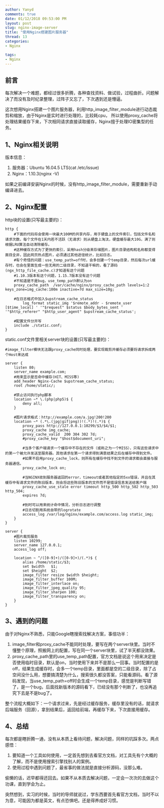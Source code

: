 ```yaml
---
author: Yanyd
comments: true
date: 01/12/2018 09:53:00 PM 
layout: post
slug: nginx-image-server
title: "使用Nginx搭建图片服务器"
thread: 13
categories: 
- Nginx

tags:
- Nginx
---
```


## 前言

每次解决一个难题，都经过很多折腾，各种查找资料、做试验，过程曲折。问题解决了而没有及时纪录整理，过阵子又忘了，下次遇到还是懵逼。

这次想用Nginx搭建一个图片服务器，利用http_image_filter_module进行动态裁剪和缩放，由于Nginx是实时进行处理的，比较耗cpu，
所以使用proxy_cache将处理结果缓存下来，下次相同请求直接读取缓存，Nginx擅于处理IO密集型的任务。

## 1、Nginx相关说明

版本信息：

1. 服务器：Ubuntu 16.04.5 LTS(cat /etc/issue)
2. Nginx：1.10.3(nginx -V)

如果之前编译安装Nginx的时候，没有http_image_filter_module，需要重新手动编译进去。

## 2、Nginx配置

http块的设置(只写最主要的)：
	
	http {
		#下面的代码将会使用一块最大100M的共享内存，用于硬盘上的文件索引，包括文件名和请求次数，每个文件在1天内若不活跃（无请求）则从硬盘上淘汰，硬盘缓存最大10G，满了则根据LRU算法自动清除缓存。
		#这种缓存方式为了更快的索引，采用hash分级来存储图片，图片目录结构和名称都变得面目全非，因此网页热点图片，必须通过其他途径统计，比如日志。
		#有个奇怪的问题：use_temp_path=off时，会多创建一个temp目录，然后每次url缓存时，也会在里面生成一些无用的二级目录，不知道干嘛的，看了源码(ngx_http_file_cache.c)才知道有这个问题
		#1.10.3版本有这个问题，1.15.7版本没有这个问题
		#不知道是不是bug，use_temp_path默认为on
		proxy_cache_path  /var/cache/nginx/proxy_cache_path levels=1:2 keys_zone=img_cache:100m inactive=7d max_size=10g;
		
		#在日志格式中加入$upstream_cache_status
    		log_format static_img '$remote_addr - $remote_user [$time_local] ' '"$request" $status $body_bytes_sent ' '"$http_referer" "$http_user_agent" $upstream_cache_status';
		
		#配置文件分开写
		include ./static.conf;
	}

static.conf文件里相关server块的设置(只写最主要的)：
	
	#image_filter模块无法跟proxy_cache同时处理，要实现裁剪并缓存必须要将请求拆成两个Host来达成

	server {
	    listen 80;
	    server_name example.com;
	    #用来显示是否命中缓存(HIT、MISS等)
	    add_header Nginx-Cache $upstream_cache_status;
	    root /home/static/;

	    #禁止访问执行php脚本
	    location ~* \.(php|php5)$ {
	        deny all;
	    }
	    
	    #图片请求格式：http://example.com/a.jpg!200!200
	    location ~* (.*\.(jpg|gif|png))!(.*)!(.*)$ {
	        proxy_pass http://127.0.0.1:10299/$3/$4/$1;
	        proxy_cache img_cache;
	        proxy_cache_valid  200 304 302 7d;
	        #proxy_cache_key "$host$document_uri";
	
	        #当多个客户端请求一个缓存中不存在的文件（或称之为一个MISS），只有这些请求中的第一个被允许发送至服务器。其他请求在第一个请求得到满意结果之后在缓存中得到文件。
	        #如果不启用proxy_cache_lock，则所有在缓存中找不到文件的请求都会直接与服务器通信。
	        proxy_cache_lock on;
	
	        #当NGINX收到服务器返回的error，timeout或者其他指定的5xx错误，并且在其缓存中有请求文件的陈旧版本，则会将这些陈旧版本的文件而不是错误信息发送给客户端
	        proxy_cache_use_stale error timeout http_500 http_502 http_503 http_504;
	        expires 7d;
	
	        #到时可以用来统计命中情况，分析日志进行调整
	        #日志切割用系统自带的logrotate
	        access_log /var/log/nginx/example.com/access.log static_img;
	  	}
	}

	server {
	    #图片裁剪服务
	    listen 10299;
	    server_name 127.0.0.1;
	    access_log off;
	
	    location ~ ^/([0-9]+)/([0-9]+)/(.*)$ {
	        alias /home/static/$3;
	        set $width   $1;
	        set $height  $2;
	        image_filter resize $width $height;
	        image_filter_buffer 100M;
	        image_filter_interlace on;
	        image_filter_jpeg_quality 95;
	        image_filter_sharpen 100;
	        image_filter_transparency on;
	    }
	}

## 3、遇到的问题

由于对Nginx不熟悉，只能Google瞎搜索找解决方案，事倍功半：

1. image_filter和proxy_cache不能同时处理，要写在两个server块里。当时不懂整个原理，照搬网上的配置，写在同一个server块里，试了半天都没效果。
2. proxy_cache_path里的use_temp_path配置，官方文档是说这个用来决定是否使用临时目录，默认是on，当时使用下来并不是那么一回事。当时配置的是off，结果生成缓存时，会多一个temp目录，里面都是空的二级目录，除了占空间没什么用，想要搞清楚为什么，搜索很久都没答案，只能看源码。看了源码发现，当use_temp_path=off时会生成一个temp目录，感觉是判断写错了，是一个bug，后面找新版本的源码看下，已经没有那个判断了，也没再追究下去是不是bug了。

整个流程大概如下：一个请求过来，先是经过缓存服务，缓存里没有的话，就请求后端服务（回源），拿到结果后，返回给前端，再缓存下来，下次直接用缓存。

## 4、总结

每次都是瞎折腾一通，没有从本质上看待问题，解决问题，同样的坑踩多次。两点感悟：

1. 要知道一个工具如何使用，一定首先想到去看官方文档，对工具先有个大概的了解，而不是使用搜索引擎找别人的案例。
2. 使用过程中遇到问题了，最省事的做法就是直接分析源码，没那么难。

偷懒的话，迟早都得还回去。如果不从本质去解决问题，一定会一次次的去做这个功课，直到学会为止。

突然想到，实习的时候，当时的导师就说过，学东西要首先看官方文档，当时不以为意，可能因为都是英文，有点恐惧吧。还是得养成好习惯。